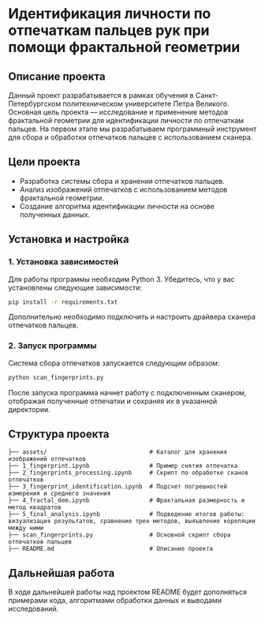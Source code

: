 # Идентификация личности по отпечаткам пальцев рук при помощи фрактальной геометрии

## Описание проекта
Данный проект разрабатывается в рамках обучения в Санкт-Петербургском политехническом университете Петра Великого. Основная цель проекта — исследование и применение методов фрактальной геометрии для идентификации личности по отпечаткам пальцев. На первом этапе мы разрабатываем программный инструмент для сбора и обработки отпечатков пальцев с использованием сканера.

## Цели проекта
- Разработка системы сбора и хранения отпечатков пальцев.
- Анализ изображений отпечатков с использованием методов фрактальной геометрии.
- Создание алгоритма идентификации личности на основе полученных данных.

## Установка и настройка
### 1. Установка зависимостей
Для работы программы необходим Python 3. Убедитесь, что у вас установлены следующие зависимости:

```sh
pip install -r requirements.txt
```

Дополнительно необходимо подключить и настроить драйвера сканера отпечатков пальцев.

### 2. Запуск программы
Система сбора отпечатков запускается следующим образом:

```sh
python scan_fingerprints.py
```

После запуска программа начнет работу с подключенным сканером, отображая полученные отпечатки и сохраняя их в указанной директории.

## Структура проекта
```
├── assets/                             # Каталог для хранения изображений отпечатков
├── 1_fingerprint.ipynb                 # Пример снятия отпечатка
├── 2_fingerprints_processing.ipynb     # Скрипт по обработке сканов отпечатков
├── 3_fingerprint_identification.ipynb  # Подсчет погрешностей измерения и среднего значения
├── 4_fractal_dem.ipynb                 # Фрактальная размерность и метод квадратов
├── 5_final_analysis.ipynb              # Подведение итогов работы: визуализация результатов, сравнение трех методов, выяъвление кореляции между ними
├── scan_fingerprints.py                # Основной скрипт сбора отпечатков пальцев
├── README.md                           # Описание проекта
```

## Дальнейшая работа
В ходе дальнейшей работы над проектом README будет дополняться примерами кода, алгоритмами обработки данных и выводами исследований.


